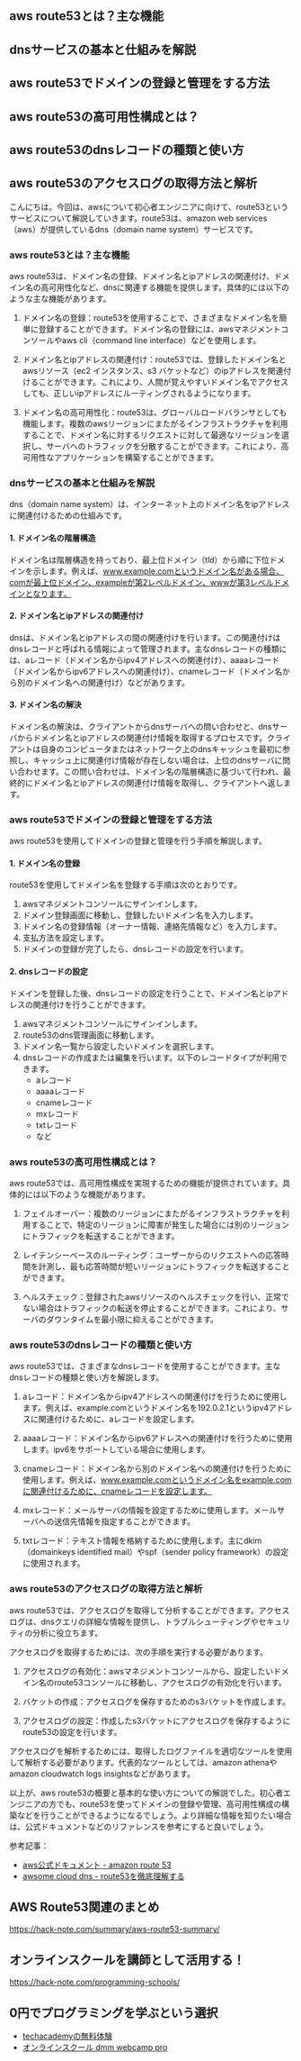 <!--
title:   【aws】route53とは何か？使い方や機能を解説
tags:    AWS,route53
id:      485b382fcc0c03937ca4
private: false
-->


## aws route53とは？主な機能

## dnsサービスの基本と仕組みを解説

## aws route53でドメインの登録と管理をする方法

## aws route53の高可用性構成とは？

## aws route53のdnsレコードの種類と使い方

## aws route53のアクセスログの取得方法と解析


こんにちは。今回は、awsについて初心者エンジニアに向けて、route53というサービスについて解説していきます。route53は、amazon web services（aws）が提供しているdns（domain name system）サービスです。

### aws route53とは？主な機能

aws route53は、ドメイン名の登録、ドメイン名とipアドレスの関連付け、ドメイン名の高可用性化など、dnsに関連する機能を提供します。具体的には以下のような主な機能があります。

1. ドメイン名の登録：route53を使用することで、さまざまなドメイン名を簡単に登録することができます。ドメイン名の登録には、awsマネジメントコンソールやaws cli（command line interface）などを使用します。

2. ドメイン名とipアドレスの関連付け：route53では、登録したドメイン名とawsリソース（ec2 インスタンス、s3 バケットなど）のipアドレスを関連付けることができます。これにより、人間が覚えやすいドメイン名でアクセスしても、正しいipアドレスにルーティングされるようになります。

3. ドメイン名の高可用性化：route53は、グローバルロードバランサとしても機能します。複数のawsリージョンにまたがるインフラストラクチャを利用することで、ドメイン名に対するリクエストに対して最適なリージョンを選択し、サーバへのトラフィックを分散することができます。これにより、高可用性なアプリケーションを構築することができます。

### dnsサービスの基本と仕組みを解説

dns（domain name system）は、インターネット上のドメイン名をipアドレスに関連付けるための仕組みです。

#### 1. ドメイン名の階層構造

ドメイン名は階層構造を持っており、最上位ドメイン（tld）から順に下位ドメインを示します。例えば、www.example.comというドメイン名がある場合、comが最上位ドメイン、exampleが第2レベルドメイン、wwwが第3レベルドメインとなります。

#### 2. ドメイン名とipアドレスの関連付け

dnsは、ドメイン名とipアドレスの間の関連付けを行います。この関連付けはdnsレコードと呼ばれる情報によって管理されます。主なdnsレコードの種類には、aレコード（ドメイン名からipv4アドレスへの関連付け）、aaaaレコード（ドメイン名からipv6アドレスへの関連付け）、cnameレコード（ドメイン名から別のドメイン名への関連付け）などがあります。

#### 3. ドメイン名の解決

ドメイン名の解決は、クライアントからdnsサーバへの問い合わせと、dnsサーバからドメイン名とipアドレスの関連付け情報を取得するプロセスです。クライアントは自身のコンピュータまたはネットワーク上のdnsキャッシュを最初に参照し、キャッシュ上に関連付け情報が存在しない場合は、上位のdnsサーバに問い合わせます。この問い合わせは、ドメイン名の階層構造に基づいて行われ、最終的にドメイン名とipアドレスの関連付け情報を取得し、クライアントへ返します。

### aws route53でドメインの登録と管理をする方法

aws route53を使用してドメインの登録と管理を行う手順を解説します。

#### 1. ドメイン名の登録

route53を使用してドメイン名を登録する手順は次のとおりです。

1. awsマネジメントコンソールにサインインします。
2. ドメイン登録画面に移動し、登録したいドメイン名を入力します。
3. ドメイン名の登録情報（オーナー情報、連絡先情報など）を入力します。
4. 支払方法を設定します。
5. ドメインの登録が完了したら、dnsレコードの設定を行います。

#### 2. dnsレコードの設定

ドメインを登録した後、dnsレコードの設定を行うことで、ドメイン名とipアドレスの関連付けを行うことができます。

1. awsマネジメントコンソールにサインインします。
2. route53のdns管理画面に移動します。
3. ドメイン名一覧から設定したいドメインを選択します。
4. dnsレコードの作成または編集を行います。以下のレコードタイプが利用できます。
   - aレコード
   - aaaaレコード
   - cnameレコード
   - mxレコード
   - txtレコード
   - など

### aws route53の高可用性構成とは？

aws route53では、高可用性構成を実現するための機能が提供されています。具体的には以下のような機能があります。

1. フェイルオーバー：複数のリージョンにまたがるインフラストラクチャを利用することで、特定のリージョンに障害が発生した場合には別のリージョンにトラフィックを転送することができます。

2. レイテンシーベースのルーティング：ユーザーからのリクエストへの応答時間を計測し、最も応答時間が短いリージョンにトラフィックを転送することができます。

3. ヘルスチェック：登録されたawsリソースのヘルスチェックを行い、正常でない場合はトラフィックの転送を停止することができます。これにより、サーバのダウンタイムを最小限に抑えることができます。

### aws route53のdnsレコードの種類と使い方

aws route53では、さまざまなdnsレコードを使用することができます。主なdnsレコードの種類と使い方を解説します。

1. aレコード：ドメイン名からipv4アドレスへの関連付けを行うために使用します。例えば、example.comというドメイン名を192.0.2.1というipv4アドレスに関連付けるために、aレコードを設定します。

2. aaaaレコード：ドメイン名からipv6アドレスへの関連付けを行うために使用します。ipv6をサポートしている場合に使用します。

3. cnameレコード：ドメイン名から別のドメイン名への関連付けを行うために使用します。例えば、www.example.comというドメイン名をexample.comに関連付けるために、cnameレコードを設定します。

4. mxレコード：メールサーバの情報を設定するために使用します。メールサーバへの送信先情報を指定することができます。

5. txtレコード：テキスト情報を格納するために使用します。主にdkim（domainkeys identified mail）やspf（sender policy framework）の設定に使用されます。

### aws route53のアクセスログの取得方法と解析

aws route53では、アクセスログを取得して分析することができます。アクセスログは、dnsクエリの詳細な情報を提供し、トラブルシューティングやセキュリティの分析に役立ちます。

アクセスログを取得するためには、次の手順を実行する必要があります。

1. アクセスログの有効化：awsマネジメントコンソールから、設定したいドメイン名のroute53コンソールに移動し、アクセスログの有効化を行います。

2. バケットの作成：アクセスログを保存するためのs3バケットを作成します。

3. アクセスログの設定：作成したs3バケットにアクセスログを保存するようにroute53の設定を行います。

アクセスログを解析するためには、取得したログファイルを適切なツールを使用して解析する必要があります。代表的なツールとしては、amazon athenaやamazon cloudwatch logs insightsなどがあります。

以上が、aws route53の概要と基本的な使い方についての解説でした。初心者エンジニアの方でも、route53を使ってドメインの登録や管理、高可用性構成の構築などを行うことができるようになるでしょう。より詳細な情報を知りたい場合は、公式ドキュメントなどのリファレンスを参考にすると良いでしょう。

参考記事：
- [aws公式ドキュメント - amazon route 53](https://docs.aws.amazon.com/ja_jp/route53/latest/developerguide/welcome.html)
- [awsome cloud dns - route53を徹底理解する](https://qiita.com/katzueno/items/cc807402cf917910f6b5)



## AWS Route53関連のまとめ
https://hack-note.com/summary/aws-route53-summary/



## オンラインスクールを講師として活用する！
https://hack-note.com/programming-schools/



## 0円でプログラミングを学ぶという選択
- [techacademyの無料体験](//af.moshimo.com/af/c/click?a_id=2612475&amp;p_id=1555&amp;pc_id=2816&amp;pl_id=22706&amp;url=https%3a%2f%2ftechacademy.jp%2fhtmlcss-trial%3futm_source%3dmoshimo%26utm_medium%3daffiliate%26utm_campaign%3dtextad)
- [オンラインスクール dmm webcamp pro](//af.moshimo.com/af/c/click?a_id=2612482&amp;p_id=1363&amp;pc_id=2297&amp;pl_id=39999&amp;guid=on)
